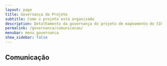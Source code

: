 ```yaml
---
layout: page
title: Governança do Projeto
subtitle: Como o projeto está organizado
description: Detalhamento da governança do projeto de mapeamento do SIGTAP para OMOP
permalink: /governanca/comunicacao/
menubar: menu_governanca
show_sidebar: false
---
```


## Comunicação
